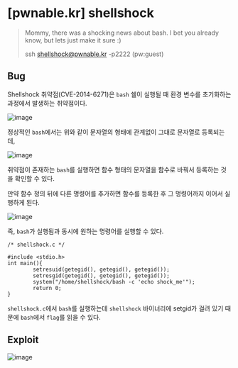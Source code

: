# [pwnable.kr] shellshock

> Mommy, there was a shocking news about bash.
> I bet you already know, but lets just make it sure :)
>
> ssh shellshock@pwnable.kr -p2222 (pw:guest)

## Bug

Shellshock 취약점(CVE-2014-6271)은 `bash` 쉘이 실행될 때 환경 변수를 초기화하는 과정에서 발생하는 취약점이다.

![image](https://github.com/user-attachments/assets/09dbb632-d1c5-4e7d-95c5-8f6a2675ae5b)

정상적인 `bash`에서는 위와 같이 문자열의 형태에 관계없이 그대로 문자열로 등록되는데,

![image](https://github.com/user-attachments/assets/b37d6d53-16f8-4b26-89e7-ee3d974e1007)

취약점이 존재하는 `bash`를 실행하면 함수 형태의 문자열을 함수로 바꿔서 등록하는 것을 확인할 수 있다.

만약 함수 정의 뒤에 다른 명령어를 추가하면 함수를 등록한 후 그 명령어까지 이어서 실행하게 된다.

![image](https://github.com/user-attachments/assets/0bf1d5de-408f-4dac-9a3a-c419f11fd36d)

즉, `bash`가 실행됨과 동시에 원하는 명령어를 실행할 수 있다.

```
/* shellshock.c */

#include <stdio.h>
int main(){
        setresuid(getegid(), getegid(), getegid());
        setresgid(getegid(), getegid(), getegid());
        system("/home/shellshock/bash -c 'echo shock_me'");
        return 0;
}
```

`shellshock.c`에서 `bash`를 실행하는데 `shellshock` 바이너리에 setgid가 걸려 있기 때문에 `bash`에서 `flag`를 읽을 수 있다.

## Exploit

![image](https://github.com/user-attachments/assets/d7972ba0-4b77-42a5-a8b0-5e1ccd01e8cc)
